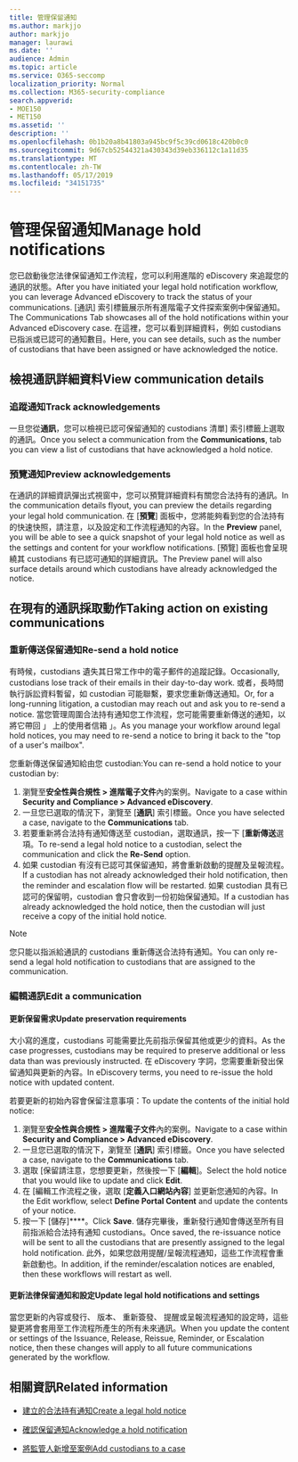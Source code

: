 ```yaml
---
title: 管理保留通知
ms.author: markjjo
author: markjjo
manager: laurawi
ms.date: ''
audience: Admin
ms.topic: article
ms.service: O365-seccomp
localization_priority: Normal
ms.collection: M365-security-compliance
search.appverid:
- MOE150
- MET150
ms.assetid: ''
description: ''
ms.openlocfilehash: 0b1b20a8b41803a945bc9f5c39cd0618c420b0c0
ms.sourcegitcommit: 9d67cb52544321a430343d39eb336112c1a11d35
ms.translationtype: MT
ms.contentlocale: zh-TW
ms.lasthandoff: 05/17/2019
ms.locfileid: "34151735"
---
```

# <a name="manage-hold-notifications"></a><span data-ttu-id="3638b-102">管理保留通知</span><span class="sxs-lookup"><span data-stu-id="3638b-102">Manage hold notifications</span></span>

<span data-ttu-id="3638b-103">您已啟動後您法律保留通知工作流程，您可以利用進階的 eDiscovery 來追蹤您的通訊的狀態。</span><span class="sxs-lookup"><span data-stu-id="3638b-103">After you have initiated your legal hold notification workflow, you can leverage  Advanced eDiscovery to track the status of your communications.</span></span> <span data-ttu-id="3638b-104">[通訊] 索引標籤展示所有進階電子文件探索案例中保留通知。</span><span class="sxs-lookup"><span data-stu-id="3638b-104">The Communications Tab showcases all of the hold notifications within your Advanced eDiscovery case.</span></span> <span data-ttu-id="3638b-105">在這裡，您可以看到詳細資料，例如 custodians 已指派或已認可的通知數目。</span><span class="sxs-lookup"><span data-stu-id="3638b-105">Here, you can see details, such as the number of custodians that have been assigned or have acknowledged the notice.</span></span>

## <a name="view-communication-details"></a><span data-ttu-id="3638b-106">檢視通訊詳細資料</span><span class="sxs-lookup"><span data-stu-id="3638b-106">View communication details</span></span>

### <a name="track-acknowledgements"></a><span data-ttu-id="3638b-107">追蹤通知</span><span class="sxs-lookup"><span data-stu-id="3638b-107">Track acknowledgements</span></span>

<span data-ttu-id="3638b-108">一旦您從**通訊**，您可以檢視已認可保留通知的 custodians 清單] 索引標籤上選取的通訊。</span><span class="sxs-lookup"><span data-stu-id="3638b-108">Once you select a communication from the **Communications**, tab you can view a list of custodians that have acknowledged a hold notice.</span></span> 

### <a name="preview-acknowledgements"></a><span data-ttu-id="3638b-109">預覽通知</span><span class="sxs-lookup"><span data-stu-id="3638b-109">Preview acknowledgements</span></span>

<span data-ttu-id="3638b-110">在通訊的詳細資訊彈出式視窗中，您可以預覽詳細資料有關您合法持有的通訊。</span><span class="sxs-lookup"><span data-stu-id="3638b-110">In the communication details flyout, you can preview the details regarding your legal hold communication.</span></span> <span data-ttu-id="3638b-111">在 [**預覽**] 面板中，您將能夠看到您的合法持有的快速快照，請注意，以及設定和工作流程通知的內容。</span><span class="sxs-lookup"><span data-stu-id="3638b-111">In the **Preview** panel, you will be able to see a quick snapshot of your legal hold notice as well as the settings and content for your workflow notifications.</span></span> <span data-ttu-id="3638b-112">[預覽] 面板也會呈現繞其 custodians 有已認可通知的詳細資訊。</span><span class="sxs-lookup"><span data-stu-id="3638b-112">The Preview panel will also surface details around which custodians have already acknowledged the notice.</span></span>

## <a name="taking-action-on-existing-communications"></a><span data-ttu-id="3638b-113">在現有的通訊採取動作</span><span class="sxs-lookup"><span data-stu-id="3638b-113">Taking action on existing communications</span></span>

### <a name="re-send-a-hold-notice"></a><span data-ttu-id="3638b-114">重新傳送保留通知</span><span class="sxs-lookup"><span data-stu-id="3638b-114">Re-send a hold notice</span></span>

<span data-ttu-id="3638b-115">有時候，custodians 遺失其日常工作中的電子郵件的追蹤記錄。</span><span class="sxs-lookup"><span data-stu-id="3638b-115">Occasionally, custodians lose track of their emails in their day-to-day work.</span></span> <span data-ttu-id="3638b-116">或者，長時間執行訴訟資料暫留，如 custodian 可能聯繫，要求您重新傳送通知。</span><span class="sxs-lookup"><span data-stu-id="3638b-116">Or, for a long-running litigation, a custodian may reach out and ask you to re-send a notice.</span></span> <span data-ttu-id="3638b-117">當您管理周圍合法持有通知您工作流程，您可能需要重新傳送的通知，以將它帶回 」 上的使用者信箱 」。</span><span class="sxs-lookup"><span data-stu-id="3638b-117">As you manage your workflow around legal hold notices, you may need to re-send a notice to bring it back to the "top of a user's mailbox".</span></span>

<span data-ttu-id="3638b-118">您重新傳送保留通知給由您 custodian:</span><span class="sxs-lookup"><span data-stu-id="3638b-118">You can re-send a hold notice to your custodian by:</span></span>
1. <span data-ttu-id="3638b-119">瀏覽至**安全性與合規性 > 進階電子文件**內的案例。</span><span class="sxs-lookup"><span data-stu-id="3638b-119">Navigate to a case within **Security and Compliance > Advanced eDiscovery**.</span></span>
2. <span data-ttu-id="3638b-120">一旦您已選取的情況下，瀏覽至 [**通訊**] 索引標籤。</span><span class="sxs-lookup"><span data-stu-id="3638b-120">Once you have selected a case, navigate to the **Communications** tab.</span></span>
3. <span data-ttu-id="3638b-121">若要重新將合法持有通知傳送至 custodian，選取通訊，按一下 [**重新傳送**選項。</span><span class="sxs-lookup"><span data-stu-id="3638b-121">To re-send a legal hold notice to a custodian, select the communication and click the **Re-Send** option.</span></span>
4. <span data-ttu-id="3638b-122">如果 custodian 有沒有已認可其保留通知，將會重新啟動的提醒及呈報流程。</span><span class="sxs-lookup"><span data-stu-id="3638b-122">If a custodian has not already acknowledged their hold notification, then the reminder and escalation flow will be restarted.</span></span> <span data-ttu-id="3638b-123">如果 custodian 具有已認可的保留明，custodian 會只會收到一份初始保留通知。</span><span class="sxs-lookup"><span data-stu-id="3638b-123">If a custodian has already acknowledged the hold notice, then the custodian will just receive a copy of the initial hold notice.</span></span>

> [!NOTE]
> <span data-ttu-id="3638b-124">您只能以指派給通訊的 custodians 重新傳送合法持有通知。</span><span class="sxs-lookup"><span data-stu-id="3638b-124">You can only re-send a legal hold notification to custodians that are assigned to the communication.</span></span> 

### <a name="edit-a-communication"></a><span data-ttu-id="3638b-125">編輯通訊</span><span class="sxs-lookup"><span data-stu-id="3638b-125">Edit a communication</span></span>

#### <a name="update-preservation-requirements"></a><span data-ttu-id="3638b-126">更新保留需求</span><span class="sxs-lookup"><span data-stu-id="3638b-126">Update preservation requirements</span></span>
  
<span data-ttu-id="3638b-127">大小寫的進度，custodians 可能需要比先前指示保留其他或更少的資料。</span><span class="sxs-lookup"><span data-stu-id="3638b-127">As the case progresses, custodians may be required to preserve additional or less data than was previously instructed.</span></span> <span data-ttu-id="3638b-128">在 eDiscovery 字詞，您需要重新發出保留通知與更新的內容。</span><span class="sxs-lookup"><span data-stu-id="3638b-128">In eDiscovery terms, you need to re-issue the hold notice with updated content.</span></span>

<span data-ttu-id="3638b-129">若要更新的初始內容會保留注意事項：</span><span class="sxs-lookup"><span data-stu-id="3638b-129">To update the contents of the initial hold notice:</span></span>

1. <span data-ttu-id="3638b-130">瀏覽至**安全性與合規性 > 進階電子文件**內的案例。</span><span class="sxs-lookup"><span data-stu-id="3638b-130">Navigate to a case within **Security and Compliance > Advanced eDiscovery**.</span></span>
2. <span data-ttu-id="3638b-131">一旦您已選取的情況下，瀏覽至 [**通訊**] 索引標籤。</span><span class="sxs-lookup"><span data-stu-id="3638b-131">Once you have selected a case, navigate to the **Communications** tab.</span></span>
3. <span data-ttu-id="3638b-132">選取 [保留請注意，您想要更新，然後按一下 [**編輯**]。</span><span class="sxs-lookup"><span data-stu-id="3638b-132">Select the hold notice that you would like to update and click **Edit**.</span></span>
4. <span data-ttu-id="3638b-133">在 [編輯工作流程之後，選取 [**定義入口網站內容**] 並更新您通知的內容。</span><span class="sxs-lookup"><span data-stu-id="3638b-133">In the Edit workflow, select **Define Portal Content** and update the contents of your notice.</span></span> 
5. <span data-ttu-id="3638b-134">按一下 [儲存]\*\*\*\*。</span><span class="sxs-lookup"><span data-stu-id="3638b-134">Click **Save**.</span></span> <span data-ttu-id="3638b-135">儲存完畢後，重新發行通知會傳送至所有目前指派給合法持有通知 custodians。</span><span class="sxs-lookup"><span data-stu-id="3638b-135">Once saved, the re-issuance notice will be sent to all the custodians that are presently assigned to the legal hold notification.</span></span> <span data-ttu-id="3638b-136">此外，如果您啟用提醒/呈報流程通知，這些工作流程會重新啟動也。</span><span class="sxs-lookup"><span data-stu-id="3638b-136">In addition, if the reminder/escalation notices are enabled, then these workflows will restart as well.</span></span> 


#### <a name="update-legal-hold-notifications-and-settings"></a><span data-ttu-id="3638b-137">更新法律保留通知和設定</span><span class="sxs-lookup"><span data-stu-id="3638b-137">Update legal hold notifications and settings</span></span>

<span data-ttu-id="3638b-138">當您更新的內容或發行、 版本、 重新簽發、 提醒或呈報流程通知的設定時，這些變更將會套用至工作流程所產生的所有未來通訊。</span><span class="sxs-lookup"><span data-stu-id="3638b-138">When you update the content or settings of the Issuance, Release, Reissue, Reminder, or Escalation notice, then these changes will apply to all future communications generated by the workflow.</span></span>

## <a name="related-information"></a><span data-ttu-id="3638b-139">相關資訊</span><span class="sxs-lookup"><span data-stu-id="3638b-139">Related information</span></span> 

- [<span data-ttu-id="3638b-140">建立的合法持有通知</span><span class="sxs-lookup"><span data-stu-id="3638b-140">Create a legal hold notice</span></span>](create-hold-notification.md)
    
- [<span data-ttu-id="3638b-141">確認保留通知</span><span class="sxs-lookup"><span data-stu-id="3638b-141">Acknowledge a hold notification</span></span>](acknowledge-hold-notification.md)
    
- [<span data-ttu-id="3638b-142">將監管人新增至案例</span><span class="sxs-lookup"><span data-stu-id="3638b-142">Add custodians to a case</span></span>](add-custodians-to-case.md)